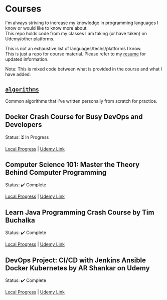 # Courses
I'm always striving to increase my knowledge in programming languages I know or would like to know more about.  
This repo holds code from my classes I am taking (or have taken) on Udemy/other platforms.

This is not an exhaustive list of languages/techs/platforms I know.  
This is just a repo for course material. Please refer to my [resume](Hall_Resume_Software_Engineer.pdf) for updated information.

Note: This is mixed code between what is provided in the course and what I have added.

## [`algorithms`](https://github.com/halltristanj/courses_and_education/tree/master/algorithms)
Common algorithms that I've written personally from scratch for practice.

## Docker Crash Course for Busy DevOps and Developers
Status: :hourglass_flowing_sand: In Progress

[Local Progress]() | [Udemy Link](https://udemy.com/course/docker-tutorial-for-devops-run-docker-containers)

## Computer Science 101: Master the Theory Behind Computer Programming
Status: :heavy_check_mark: Complete

[Local Progress](https://github.com/halltristanj/courses_and_education/tree/master/general/computer_science_101_master_the_theory_behind_programming) | [Udemy Link](https://udemy.com/course/computer-science-101-master-the-theory-behind-programming/)

## Learn Java Programming Crash Course by Tim Buchalka
Status: :heavy_check_mark: Complete

[Local Progress](https://github.com/halltristanj/courses_and_education/tree/master/java/learn_java_programming_crash_course) | [Udemy Link](https://udemy.com/course/learn-java-programming-crash-course/)

## DevOps Project: CI/CD with Jenkins Ansible Docker Kubernetes by AR Shankar on Udemy
Status: :heavy_check_mark: Complete

[Local Progress](https://github.com/halltristanj/courses_and_education/tree/master/devops/devops_project_cicd_with_jenkins_ansible_docker_k8s) | [Udemy Link](https://udemy.com/course/valaxy-devops/)
